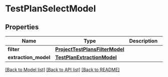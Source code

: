 # TestPlanSelectModel


## Properties
Name | Type | Description | Notes
------------ | ------------- | ------------- | -------------
**filter** | [**ProjectTestPlansFilterModel**](ProjectTestPlansFilterModel.md) |  | [optional] 
**extraction_model** | [**TestPlanExtractionModel**](TestPlanExtractionModel.md) |  | [optional] 

[[Back to Model list]](../README.md#documentation-for-models) [[Back to API list]](../README.md#documentation-for-api-endpoints) [[Back to README]](../README.md)


